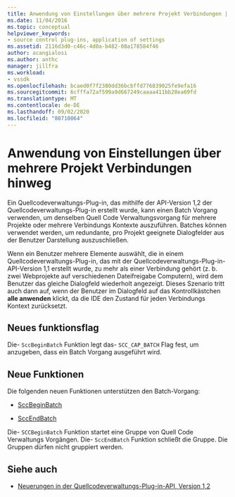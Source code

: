 ```yaml
---
title: Anwendung von Einstellungen über mehrere Projekt Verbindungen | Microsoft-Dokumentation
ms.date: 11/04/2016
ms.topic: conceptual
helpviewer_keywords:
- source control plug-ins, application of settings
ms.assetid: 2116d3d0-c46c-4d0a-b482-08a178584f46
author: acangialosi
ms.author: anthc
manager: jillfra
ms.workload:
- vssdk
ms.openlocfilehash: bcaed0f7f2380dd36bcbffd776839025fe9efa16
ms.sourcegitcommit: 6cfffa72af599a9d667249caaaa411bb28ea69fd
ms.translationtype: MT
ms.contentlocale: de-DE
ms.lasthandoff: 09/02/2020
ms.locfileid: "80710064"
---
```

# <a name="application-of-settings-across-multiple-project-connections"></a>Anwendung von Einstellungen über mehrere Projekt Verbindungen hinweg
Ein Quellcodeverwaltungs-Plug-in, das mithilfe der API-Version 1,2 der Quellcodeverwaltungs-Plug-in erstellt wurde, kann einen Batch Vorgang verwenden, um denselben Quell Code Verwaltungsvorgang für mehrere Projekte oder mehrere Verbindungs Kontexte auszuführen. Batches können verwendet werden, um redundante, pro Projekt geeignete Dialogfelder aus der Benutzer Darstellung auszuschließen.

 Wenn ein Benutzer mehrere Elemente auswählt, die in einem Quellcodeverwaltungs-Plug-in, das mit der Quellcodeverwaltungs-Plug-in-API-Version 1,1 erstellt wurde, zu mehr als einer Verbindung gehört (z. b. zwei Webprojekte auf verschiedenen Dateifreigabe Computern), wird dem Benutzer das gleiche Dialogfeld wiederholt angezeigt. Dieses Szenario tritt auch dann auf, wenn der Benutzer im Dialogfeld auf das Kontrollkästchen **alle anwenden** klickt, da die IDE den Zustand für jeden Verbindungs Kontext zurücksetzt.

## <a name="new-capability-flag"></a>Neues funktionsflag
 Die- `SccBeginBatch` Funktion legt das- `SCC_CAP_BATCH` Flag fest, um anzugeben, dass ein Batch Vorgang ausgeführt wird.

## <a name="new-functions"></a>Neue Funktionen
Die folgenden neuen Funktionen unterstützen den Batch-Vorgang:

- [SccBeginBatch](../../extensibility/sccbeginbatch-function.md)

- [SccEndBatch](../../extensibility/sccendbatch-function.md)

Die- `SCCBeginBatch` Funktion startet eine Gruppe von Quell Code Verwaltungs Vorgängen. Die- `SccEndBatch` Funktion schließt die Gruppe. Die Gruppen dürfen nicht gruppiert werden.

## <a name="see-also"></a>Siehe auch
- [Neuerungen in der Quellcodeverwaltungs-Plug-in-API, Version 1,2](../../extensibility/internals/what-s-new-in-the-source-control-plug-in-api-version-1-2.md)
